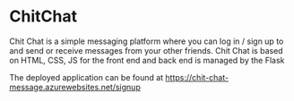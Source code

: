 # ChitChat
Chit Chat is a simple messaging platform where you can log in / sign up to and send or receive messages from your other friends. Chit Chat is based on HTML, CSS, JS for the front end and back end is managed by the Flask

The deployed application can be found at https://chit-chat-message.azurewebsites.net/signup
